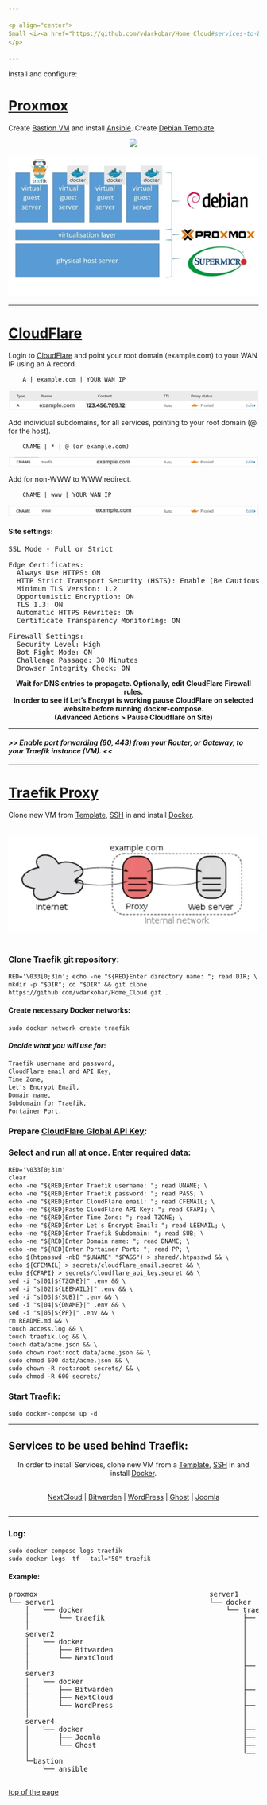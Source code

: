 ```yaml
---

<p align="center">
Small <i><a href="https://github.com/vdarkobar/Home_Cloud#services-to-be-used-behind-traefik">Home-Cloud</a>, centered on a<a href="https://doc.traefik.io/traefik/getting-started/quick-start/">Traefik Proxy</a>, using <a href="https://pve.proxmox.com/pve-docs/pve-admin-guide.html">Proxmox</a>, <a href="https://www.debian.org/doc/">Debian</a> and <a href="https://docs.docker.com/">Docker</a>.</i>
</p>  

---
```


Install and configure:
# <a href="https://github.com/vdarkobar/shared/blob/main/Proxmox.md#proxmox">Proxmox</a>
  
<p align="left">
  Create <a href="https://github.com/vdarkobar/shared/blob/main/Bastion.md#bastion">Bastion VM</a> and 
  install <a href="https://github.com/vdarkobar/Playbooks#ansible">Ansible</a>. 
  Create <a href="https://github.com/vdarkobar/shared/blob/main/Debian.md#debian">Debian Template</a>.
</p>
  
<p align="center">
  <img src="https://github.com/vdarkobar/shared/blob/main/bastion.webp">
</p>
  
<p align="center">
  <img src="https://github.com/vdarkobar/misc/blob/main/infrastructure.webp">
</p>
  
--- 
  
# <a href="https://github.com/vdarkobar/Home_Cloud/blob/main/README.md#cloudflare">CloudFlare</a>  
  
Login to <a href="https://dash.cloudflare.com/">CloudFlare</a> and point your root domain (example.com) to your WAN IP using an A record.  
```
    A | example.com | YOUR WAN IP
```
<p align="center">
  <img src="https://github.com/vdarkobar/misc/blob/main/A-record.webp">
</p>
  
Add individual subdomains, for all services, pointing to your root domain (@ for the host).  
```
    CNAME | * | @ (or example.com)
```
<p align="center">
  <img src="https://github.com/vdarkobar/misc/blob/main/sub-domain.webp">
</p>
  
Add for non-WWW to WWW redirect.  
```
    CNAME | www | YOUR WAN IP
```
<p align="center">
  <img src="https://github.com/vdarkobar/misc/blob/main/www.webp">
</p>
  
#### Site settings:  

<pre>
SSL Mode - Full or Strict  

Edge Certificates:  
  Always Use HTTPS: ON  
  HTTP Strict Transport Security (HSTS): Enable (Be Cautious)  
  Minimum TLS Version: 1.2  
  Opportunistic Encryption: ON  
  TLS 1.3: ON  
  Automatic HTTPS Rewrites: ON  
  Certificate Transparency Monitoring: ON  

Firewall Settings:  
  Security Level: High  
  Bot Fight Mode: ON  
  Challenge Passage: 30 Minutes  
  Browser Integrity Check: ON  
</pre>
  
<p align="center">
  <b> Wait for DNS entries to propagate. Optionally, edit CloudFlare Firewall rules. </b><br>
  <b> In order to see if Let’s Encrypt is working pause CloudFlare on selected website before running docker-compose. </b><br>
  <b> (Advanced Actions > Pause Cloudflare on Site) </b><br>
</p>
  
---
#### *>> Enable port forwarding (80, 443) from your Router, or Gateway, to your Traefik instance (VM). <<*
--- 
  
# <a href="https://github.com/vdarkobar/Home_Cloud#traefik-proxy">Traefik Proxy</a>  

   Clone new VM from <a href="https://github.com/vdarkobar/shared/blob/main/Debian.md#debian">Template</a>, 
   <a href="https://github.com/vdarkobar/shared/blob/main/Bastion.md#bastion">SSH</a> in and install 
   <a href="https://github.com/vdarkobar/shared/blob/main/Docker.md#docker">Docker</a>.
  <br><br>
  
<p align="center">
  <img src="https://github.com/vdarkobar/misc/blob/main/reverse-proxy.png">
  <br><br>
</p>
  

### Clone Traefik git repository:
```
RED='\033[0;31m'; echo -ne "${RED}Enter directory name: "; read DIR; \
mkdir -p "$DIR"; cd "$DIR" && git clone https://github.com/vdarkobar/Home_Cloud.git .
```
  
#### Create necessary Docker networks:  
```
sudo docker network create traefik
```
<!--- Commented out
*option: custom Docker networks (specify the gateway and subnet to use).*
```
sudo docker network create --gateway 192.168.90.1 --subnet 192.168.90.0/24 traefik  
```
*option: set static ip to your service(s).*
```

    networks:
      traefik:
        ipv4_address: 192.168.90.254
```
--->
  
#### *Decide what you will use for*:
```
Traefik username and password, 
CloudFlare email and API Key, 
Time Zone, 
Let's Encrypt Email, 
Domain name, 
Subdomain for Traefik,
Portainer Port.
```
  
### Prepare <a href="https://dash.cloudflare.com/profile/api-tokens">CloudFlare Global API Key</a>:
  
### Select and run all at once. Enter required data:
```
RED='\033[0;31m'
clear
echo -ne "${RED}Enter Traefik username: "; read UNAME; \
echo -ne "${RED}Enter Traefik password: "; read PASS; \
echo -ne "${RED}Enter CloudFlare email: "; read CFEMAIL; \
echo -ne "${RED}Paste CloudFlare API Key: "; read CFAPI; \
echo -ne "${RED}Enter Time Zone: "; read TZONE; \
echo -ne "${RED}Enter Let's Encrypt Email: "; read LEEMAIL; \
echo -ne "${RED}Enter Traefik Subdomain: "; read SUB; \
echo -ne "${RED}Enter Domain name: "; read DNAME; \
echo -ne "${RED}Enter Portainer Port: "; read PP; \
echo $(htpasswd -nbB "$UNAME" "$PASS") > shared/.htpasswd && \
echo ${CFEMAIL} > secrets/cloudflare_email.secret && \
echo ${CFAPI} > secrets/cloudflare_api_key.secret && \
sed -i "s|01|${TZONE}|" .env && \
sed -i "s|02|${LEEMAIL}|" .env && \
sed -i "s|03|${SUB}|" .env && \
sed -i "s|04|${DNAME}|" .env && \
sed -i "s|05|${PP}|" .env && \
rm README.md && \
touch access.log && \
touch traefik.log && \
touch data/acme.json && \
sudo chown root:root data/acme.json && \
sudo chmod 600 data/acme.json && \
sudo chown -R root:root secrets/ && \
sudo chmod -R 600 secrets/
```
  
### Start Traefik:
```
sudo docker-compose up -d
```
  
--- 
  
## Services to be used behind Traefik:  
  
<p align="center">
   In order to install Services, clone new VM from a <a href="https://github.com/vdarkobar/shared/blob/main/Debian.md#debian">Template</a>, 
   <a href="https://github.com/vdarkobar/shared/blob/main/Bastion.md#bastion">SSH</a> in and install 
   <a href="https://github.com/vdarkobar/shared/blob/main/Docker.md#docker">Docker</a>.
  <br><br>
</p>
  
<p align="center">
  <a href="https://github.com/vdarkobar/NextCloud#nextcloud">NextCloud</a> |
  <a href="https://github.com/vdarkobar/Bitwarden#bitwarden">Bitwarden</a> |
  <a href="https://github.com/vdarkobar/WordPress#wordpress">WordPress</a> |
  <a href="https://github.com/vdarkobar/Ghost-blog">Ghost</a> |
  <a href="https://github.com/vdarkobar/Portainer">Joomla</a>  
  <br><br>
</p>  
  
---  
  
### Log:
```
sudo docker-compose logs traefik
sudo docker logs -tf --tail="50" traefik
```
  
#### Example:  

<pre>
proxmox                                         server1
└── server1                                     └── docker 
    │   └── docker                                  └── traefik
    │       └── traefik                                 ├── data
    │                                                   │   ├── acme.json
    server2                                             │   └── configurations
    │   └── docker                                      │       ├── middlewares-chains.yml
    │       ├── Bitwarden                               │       ├── middlewares.yml
    │       └── NextCloud                               │       └── tls.yml
    │                                                   ├── secrets
    server3                                             │   ├── cloudflare_api_key.secret
    │   └── docker                                      │   └── cloudflare_email.secret
    │       ├── Bitwarden                               ├── shared
    │       ├── NextCloud                               │   └── .htpasswd
    │       └── WordPress                               ├── tmp
    │                                                   │   ├── example1.yml
    server4                                             │   └── example2.yml
    │   └── docker                                      ├── .env  
    │       ├── Joomla                                  ├── access.log  
    │       └── Ghost                                   ├── traefik.log  
    │                                                   └── docker-compose.yml 
    └─bastion                                                    
        └── ansible                                            
                                                    
</pre>

<a href="https://github.com/vdarkobar/Home_Cloud#proxmox">top of the page</a>

<!--- Commented out
<p align="center">
  <b>Resources:</b><br>
  <a href="https://www.smarthomebeginner.com/traefik-2-docker-tutorial/">Link 1</a> |
  <a href="https://github.com/htpcBeginner/docker-traefik">Link 2</a> |
  <a href="https://github.com/CVJoint/traefik2">Link 3</a> |
  <a href="https://tech.aufomm.com/">Link 4</a> |
  <a href="https://goneuland.de/">Link 5</a> |
  <a href="https://github.com/adam-p/markdown-here/wiki/Markdown-Cheatsheet">Link 6</a>
  <br><br>
</p>
--->
